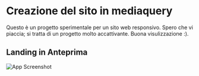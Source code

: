 
# Creazione del sito in mediaquery

Questo è un progetto sperimentale per un sito web responsivo. Spero che vi piaccia; si tratta di un progetto molto accattivante.
Buona visulizzazione :).

## Landing in Anteprima

![App Screenshot](https://i.ibb.co/gbCQBT0h/Nuovo-progetto.png)